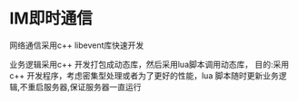 # IM即时通信
网络通信采用c++ libevent库快速开发

业务逻辑采用c++ 开发打包成动态库，然后采用lua脚本调用动态库，
目的:采用c++ 开发程序，考虑密集型处理或者为了更好的性能，lua 脚本随时更新业务逻辑,不重启服务器,保证服务器一直运行


